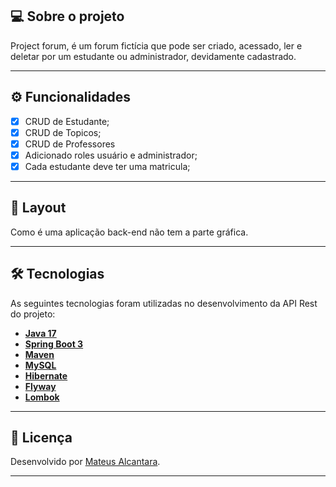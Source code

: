 ## 💻 Sobre o projeto

Project forum, é um forum fictícia que pode ser criado, acessado, ler e deletar por um estudante ou administrador, devidamente cadastrado.
 
---

## ⚙️ Funcionalidades

- [x] CRUD de Estudante;
- [x] CRUD de Topicos;
- [x] CRUD de Professores
- [x] Adicionado roles usuário e administrador; 
- [x] Cada estudante deve ter uma matricula;

---

## 🎨 Layout

Como é uma aplicação back-end não tem a parte gráfica.


---

## 🛠 Tecnologias

As seguintes tecnologias foram utilizadas no desenvolvimento da API Rest do projeto:

- **[Java 17](https://www.oracle.com/java)**
- **[Spring Boot 3](https://spring.io/projects/spring-boot)**
- **[Maven](https://maven.apache.org)**
- **[MySQL](https://www.mysql.com)**
- **[Hibernate](https://hibernate.org)**
- **[Flyway](https://flywaydb.org)**
- **[Lombok](https://projectlombok.org)**

---

## 📝 Licença

Desenvolvido por [Mateus Alcantara](https://www.linkedin.com/in/mateus-alcantara-7280b525b/).

---
